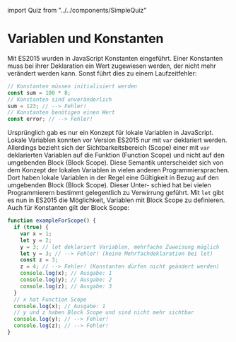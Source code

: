 import Quiz from "../../components/SimpleQuiz"

# Variablen und Konstanten

Mit ES2015 wurden in JavaScript Konstanten eingeführt. Einer Konstanten muss bei ihrer Deklaration ein Wert zugewiesen werden, der nicht mehr verändert werden kann. Sonst führt dies zu einem Laufzeitfehler:

```js
// Konstanten müssen initialisiert werden
const sum = 100 * 8;
// Konstanten sind unveränderlich
sum = 123; // --> Fehler!
// Konstanten benötigen einen Wert
const error; // --> Fehler!
```

Ursprünglich gab es nur ein Konzept für lokale Variablen in JavaScript. Lokale Variablen konnten vor Version ES2015 nur mit `var` deklariert werden. Allerdings bezieht sich der Sichtbarkeitsbereich (Scope) einer mit `var` deklarierten Variablen auf die Funktion (Function Scope) und nicht auf den umgebenden Block (Block Scope). Diese Semantik unterscheidet sich von dem Konzept der lokalen Variablen in vielen anderen Programmiersprachen. Dort haben lokale Variablen in der Regel eine Gültigkeit in Bezug auf den umgebenden Block (Block Scope). Dieser Unter- schied hat bei vielen Programmierern bestimmt gelegentlich zu Verwirrung geführt. Mit `let` gibt es nun in ES2015 die Möglichkeit, Variablen mit Block Scope zu definieren. Auch für Konstanten gilt der Block Scope:

```js
function exampleForScope() {
  if (true) {
    var x = 1;
    let y = 2;
    y = 3; // let deklariert Variablen, mehrfache Zuweisung möglich
    let y = 3; // --> Fehler! (keine Mehrfachdeklaration bei let)
    const z = 3;
    z = 4; // --> Fehler! (Konstanten dürfen nicht geändert werden)
    console.log(x); // Ausgabe: 1
    console.log(y); // Ausgabe: 2
    console.log(z); // Ausgabe: 3
  }
  // x hat Function Scope
  console.log(x); // Ausgabe: 1
  // y und z haben Block Scope und sind nicht mehr sichtbar
  console.log(y); // --> Fehler!
  console.log(z); // --> Fehler!
}
```

<Quiz />
